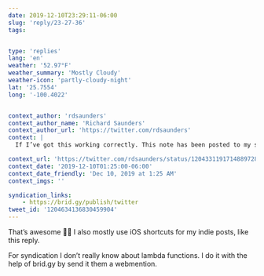 ```yaml
---
date: 2019-12-10T23:29:11-06:00
slug: 'reply/23-27-36'
tags:


type: 'replies'
lang: 'en'
weather: '52.97°F'
weather_summary: 'Mostly Cloudy'
weather-icon: 'partly-cloudy-night'
lat: '25.7554'
long: '-100.4022'


context_author: 'rdsaunders'
context_author_name: 'Richard Saunders'
context_author_url: 'https://twitter.com/rdsaunders'
context: |
  If I’ve got this working correctly. This note has been posted to my site using an iOS shortcut I’ve built, syndicated to twitter using a lambda function post ‪<a href="https://twitter.com/netlify">@netlify</a>‬ build. Thanks to the work done by ‪<a href="https://twitter.com/mxbck">@mxbck</a>‬ loving the ‪<a href="https://twitter.com/hashtag/indiewebhttps">#indiewebhttps</a>://www.rdsaunders.co.uk/notes/20191210092236 …‬

context_url: 'https://twitter.com/rdsaunders/status/1204331191714889728?s=12'
context_date: '2019-12-10T01:25:00-06:00'
context_date_friendly: 'Dec 10, 2019 at 1:25 AM'
context_imgs: ''

syndication_links:
    - https://brid.gy/publish/twitter
tweet_id: '1204634136830459904'
---
```

That’s awesome 👏🏼 I also mostly use iOS shortcuts for my indie posts, like this reply. 

For syndication I don’t really know about lambda functions. I do it with the help of brid.gy by send it them a webmention. 